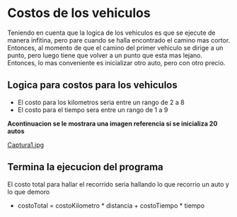 # Costos de los vehiculos

Teniendo en cuenta que la logica de los vehiculos es que se ejecute de manera infitina, pero pare cuando se halla encontrado el camino mas cortor. Entonces, al momento de que el camino del primer vehiculo se dirige a un punto, pero luego tiene que volver a un punto que esta mas lejano. Entonces, lo mas conveniente es inicializar otro auto, pero con otro precio.

## Logica para costos para los vehiculos

- El costo para los kilometros seria entre un rango de 2 a 8
- El costo para el tiempo sera entre un rango de 1 a 9

**Acontinuacion se le mostrara una imagen referencia si se inicializa 20 autos**

[Captura1.jpg](https://postimg.cc/hhhnC1ct)

## Termina la ejecucion del programa

El costo total para hallar el recorrido seria hallando lo que recorrio un auto y lo que demoro

- costoTotal = costoKilometro * distancia + costoTiempo * tiempo
